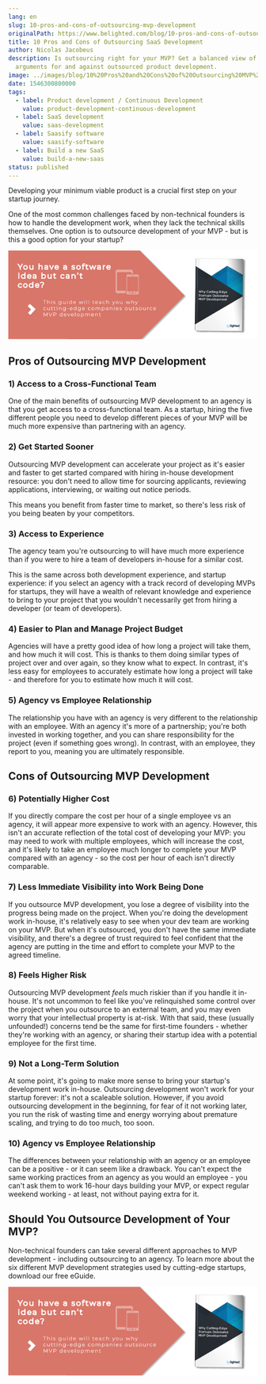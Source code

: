 ```yaml
---
lang: en
slug: 10-pros-and-cons-of-outsourcing-mvp-development
originalPath: https://www.belighted.com/blog/10-pros-and-cons-of-outsourcing-mvp-development
title: 10 Pros and Cons of Outsourcing SaaS Development
author: Nicolas Jacobeus
description: Is outsourcing right for your MVP? Get a balanced view of the
  arguments for and against outsourced product development.
image: ../images/blog/10%20Pros%20and%20Cons%20of%20Outsourcing%20MVP%20Development.jpg
date: 1546300800000
tags:
  - label: Product development / Continuous Development
    value: product-development-continuous-development
  - label: SaaS development
    value: saas-development
  - label: Saasify software
    value: saasify-software
  - label: Build a new SaaS
    value: build-a-new-saas
status: published
---
```

Developing your minimum viable product is a crucial first step on your startup journey.

One of the most common challenges faced by non-technical founders is how to handle the development work, when they lack the technical skills themselves. One option is to outsource development of your MVP - but is this a good option for your startup?

[![You have a Software Idea but can't code?](/content/images/legacy/CmbFPGk6QWSw4YLsAxURq.png)](https://cta-redirect.hubspot.com/cta/redirect/1684659/370139d4-de4e-4110-9c62-c564f92ccfd5)

  
Pros of Outsourcing MVP Development
--------------------------------------

### 1) Access to a Cross-Functional Team

One of the main benefits of outsourcing MVP development to an agency is that you get access to a cross-functional team. As a startup, hiring the five different people you need to develop different pieces of your MVP will be much more expensive than partnering with an agency.

### 2) Get Started Sooner

Outsourcing MVP development can accelerate your project as it's easier and faster to get started compared with hiring in-house development resource: you don't need to allow time for sourcing applicants, reviewing applications, interviewing, or waiting out notice periods.

This means you benefit from faster time to market, so there's less risk of you being beaten by your competitors.

### 3) Access to Experience

The agency team you're outsourcing to will have much more experience than if you were to hire a team of developers in-house for a similar cost.

This is the same across both development experience, and startup experience: if you select an agency with a track record of developing MVPs for startups, they will have a wealth of relevant knowledge and experience to bring to your project that you wouldn't necessarily get from hiring a developer (or team of developers).

### 4) Easier to Plan and Manage Project Budget

Agencies will have a pretty good idea of how long a project will take them, and how much it will cost. This is thanks to them doing similar types of project over and over again, so they know what to expect. In contrast, it's less easy for employees to accurately estimate how long a project will take - and therefore for you to estimate how much it will cost.

### 5) Agency vs Employee Relationship

The relationship you have with an agency is very different to the relationship with an employee. With an agency it's more of a partnership; you're both invested in working together, and you can share responsibility for the project (even if something goes wrong). In contrast, with an employee, they report to you, meaning you are ultimately responsible.

Cons of Outsourcing MVP Development
-----------------------------------

### 6) Potentially Higher Cost

If you directly compare the cost per hour of a single employee vs an agency, it will appear more expensive to work with an agency. However, this isn't an accurate reflection of the total cost of developing your MVP: you may need to work with multiple employees, which will increase the cost, and it's likely to take an employee much longer to complete your MVP compared with an agency - so the cost per hour of each isn't directly comparable.

### 7) Less Immediate Visibility into Work Being Done

If you outsource MVP development, you lose a degree of visibility into the progress being made on the project. When you're doing the development work in-house, it's relatively easy to see when your dev team are working on your MVP. But when it's outsourced, you don't have the same immediate visibility, and there's a degree of trust required to feel confident that the agency are putting in the time and effort to complete your MVP to the agreed timeline.

### 8) Feels Higher Risk

Outsourcing MVP development _feels_ much riskier than if you handle it in-house. It's not uncommon to feel like you've relinquished some control over the project when you outsource to an external team, and you may even worry that your intellectual property is at-risk. With that said, these (usually unfounded!) concerns tend be the same for first-time founders - whether they're working with an agency, or sharing their startup idea with a potential employee for the first time.

### 9) Not a Long-Term Solution

At some point, it's going to make more sense to bring your startup's development work in-house. Outsourcing development won't work for your startup forever: it's not a scaleable solution. However, if you avoid outsourcing development in the beginning, for fear of it not working later, you run the risk of wasting time and energy worrying about premature scaling, and trying to do too much, too soon.

### 10) Agency vs Employee Relationship

The differences between your relationship with an agency or an employee can be a positive - or it can seem like a drawback. You can't expect the same working practices from an agency as you would an employee - you can't ask them to work 16-hour days building your MVP, or expect regular weekend working - at least, not without paying extra for it.

Should You Outsource Development of Your MVP?
---------------------------------------------

Non-technical founders can take several different approaches to MVP development - including outsourcing to an agency. To learn more about the six different MVP development strategies used by cutting-edge startups, download our free eGuide.

[![You have a software idea but can't code?](/content/images/legacy/2r_muYcfC0X7-yUFIS_kd.png)](https://cta-redirect.hubspot.com/cta/redirect/1684659/2a757af5-8c70-4e5b-bd84-3e0c399fa61d)